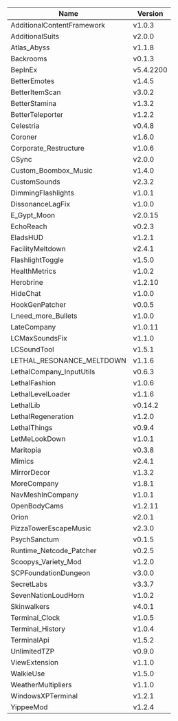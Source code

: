 | Name                       | Version   |
| -------------------------- | --------- |
| AdditionalContentFramework | v1.0.3    |
| AdditionalSuits            | v2.0.0    |
| Atlas_Abyss                | v1.1.8    |
| Backrooms                  | v0.1.3    |
| BepInEx                    | v5.4.2200 |
| BetterEmotes               | v1.4.5    |
| BetterItemScan             | v3.0.2    |
| BetterStamina              | v1.3.2    |
| BetterTeleporter           | v1.2.2    |
| Celestria                  | v0.4.8    |
| Coroner                    | v1.6.0    |
| Corporate_Restructure      | v1.0.6    |
| CSync                      | v2.0.0    |
| Custom_Boombox_Music       | v1.4.0    |
| CustomSounds               | v2.3.2    |
| DimmingFlashlights         | v1.0.1    |
| DissonanceLagFix           | v1.0.0    |
| E_Gypt_Moon                | v2.0.15   |
| EchoReach                  | v0.2.3    |
| EladsHUD                   | v1.2.1    |
| FacilityMeltdown           | v2.4.1    |
| FlashlightToggle           | v1.5.0    |
| HealthMetrics              | v1.0.2    |
| Herobrine                  | v1.2.10   |
| HideChat                   | v1.0.0    |
| HookGenPatcher             | v0.0.5    |
| I_need_more_Bullets        | v1.0.0    |
| LateCompany                | v1.0.11   |
| LCMaxSoundsFix             | v1.1.0    |
| LCSoundTool                | v1.5.1    |
| LETHAL_RESONANCE_MELTDOWN  | v1.1.6    |
| LethalCompany_InputUtils   | v0.6.3    |
| LethalFashion              | v1.0.6    |
| LethalLevelLoader          | v1.1.6    |
| LethalLib                  | v0.14.2   |
| LethalRegeneration         | v1.2.0    |
| LethalThings               | v0.9.4    |
| LetMeLookDown              | v1.0.1    |
| Maritopia                  | v0.3.8    |
| Mimics                     | v2.4.1    |
| MirrorDecor                | v1.3.2    |
| MoreCompany                | v1.8.1    |
| NavMeshInCompany           | v1.0.1    |
| OpenBodyCams               | v1.2.11   |
| Orion                      | v2.0.1    |
| PizzaTowerEscapeMusic      | v2.3.0    |
| PsychSanctum               | v0.1.5    |
| Runtime_Netcode_Patcher    | v0.2.5    |
| Scoopys_Variety_Mod        | v1.2.0    |
| SCPFoundationDungeon       | v3.0.0    |
| SecretLabs                 | v3.3.7    |
| SevenNationLoudHorn        | v1.0.2    |
| Skinwalkers                | v4.0.1    |
| Terminal_Clock             | v1.0.5    |
| Terminal_History           | v1.0.4    |
| TerminalApi                | v1.5.2    |
| UnlimitedTZP               | v0.9.0    |
| ViewExtension              | v1.1.0    |
| WalkieUse                  | v1.5.0    |
| WeatherMultipliers         | v1.1.0    |
| WindowsXPTerminal          | v1.2.1    |
| YippeeMod                  | v1.2.4    |
